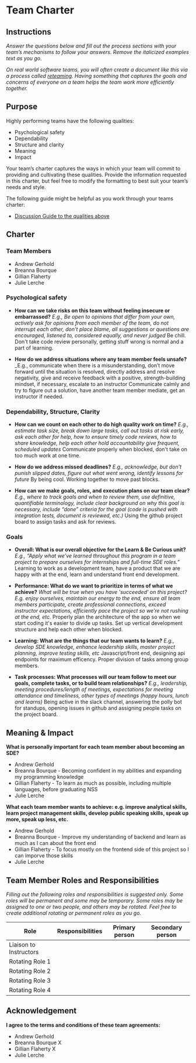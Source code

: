 # Team Charter

## Instructions

_Answer the questions below and fill out the process sections with your team’s mechanisms to follow your answers. Remove the italicized examples text as you go._

_On real world software teams, you will often create a document like this via a process called [reteaming](https://www.agilealliance.org/resources/experience-reports/dynamic-reteaming-how-we-thrive-by-rebuilding-teams/). Having something that captures the goals and concerns of everyone on a team helps the team work more efficiently together._

## Purpose

Highly performing teams have the following qualities:

* Psychological safety
* Dependability
* Structure and clarity
* Meaning
* Impact

Your team’s charter captures the ways in which your team will commit to providing and cultivating these qualities. Provide the information requested in this charter, but feel free to modify the formatting to best suit your team’s needs and style.

The following guide might be helpful as you work through your teams charter:

* [Discussion Guide to the qualities above](https://docs.google.com/document/d/1lgiz6mwZeyWEaJxN_NMI-tI5Qijv2BHh27DPLeSLE40)

## Charter

### Team Members

- Andrew Gerhold
- Breanna Bourque
- Gillian Flaherty
- Julie Lerche

### Psychological safety

* **How can we take risks on this team without feeling insecure or embarrassed?**
  _E.g., Be open to opinions that differ from your own, actively ask for opinions from each member of the team, do not interrupt each other, don’t place blame, all suggestions or questions are encouraged, listened to, considered equally, and never judged_
  Be chill. Don't take code review personally, getting stuff wrong is normal and a part of learning. 

* **How do we address situations where any team member feels unsafe?**
  _E.g., communicate when there is a misunderstanding, don’t move forward until the situation is resolved, directly address and resolve negativity, give and receive feedback with a positive, strength-building mindset, if necessary, escalate to an instructor
  Communicate calmly and try to figure out a solution, have another team member mediate, get an instructor if needed.

### Dependability, Structure, Clarity

* **How can we count on each other to do high quality work on time?**
  _E.g., estimate task size, break down large tasks, call out tasks at risk early, ask each other for help, how to ensure timely code reviews, how to share knowledge, help each other hold accountability give frequent, scheduled updates_
  Communicate properly when blocked, don't take on too much work at one time. 

* **How do we address missed deadlines?**
  _E.g., acknowledge, but don’t punish slipped dates, figure out what went wrong, identify lessons for future_
  By being cool. Working together to move past blocks. 

* **How can we make goals, roles, and execution plans on our team clear?**
  _E.g., where to track goals and when to review them, use definitive, quantifiable terminology, include clear background on why this goal is necessary, include “done” criteria for the goal (code is pushed with integration tests, document is reviewed, etc.)_
  Using the github project board to assign tasks and ask for reviews.


### Goals

* **Overall: What is our overall objective for the Learn & Be Curious unit?**
  _E.g., “Apply what we’ve learned throughout this program in a team project to prepare ourselves for internships and full-time SDE roles.”_
Learning to work as a development team, have a product that we are happy with at the end, learn and understand front end development.

* **Performance: What do we want to prioritize in terms of what we achieve?**
  _What will be true when you have 'succeeded' on this project? E.g. enjoy ourselves, maintain our energy to the end, ensure all team members participate, create professional connections, exceed instructor expectations, efficiently pace the project so we’re not rushing at the end, etc._
Properly plan the architecture of the app so when we start coding it's easier to divide up tasks. Set up vertical development structure and help each other when blocked. 

* **Learning: What are the things that our team wants to learn?**
  _E.g., develop SDE knowledge, enhance leadership skills, master project planning, improve testing skills, etc_
Javascript/front end, designing api endpoints for maximum efficency. Proper division of tasks among group members.

* **Task processes: What processes will our team follow to meet our goals, complete tasks, or to build team relationships?**
  _E.g., leadership, meeting procedures/length of meetings, expectations for meeting attendance and timeliness, other types of meetings (happy hours, lunch and learns)_
Being active in the slack channel, answering the polly bot for standups, opening issues in github and assigning people tasks on the project board.
## Meaning & Impact

**What is personally important for each team member about becoming an SDE?**

- Andrew Gerhold
- Breanna Bourque - Becoming confident in my abilities and expanding my programming knowledge
- Gillian Flaherty - To learn as much as possible, including multiple languages, before graduating NSS
- Julie Lerche

**What each team member wants to achieve: e.g. improve analytical skills, learn project management skills, develop public speaking skills, speak up more, speak up less, etc.**

- Andrew Gerhold
- Breanna Bourque - Improve my understanding of backend and learn as much as I can about the front end
- Gillian Flaherty - To focus mostly on the frontend side of this project so I can imporve those skills
- Julie Lerche

## Team Member Roles and Responsibilities

_Filling out the following roles and responsibilities is suggested only. Some roles will be permanent and some may be temporary. Some roles may be assigned to one or two people, and others may be rotated. Feel free to create additional rotating or permanent roles as you go._

|**Role**               |**Responsibilities** |**Primary person** |**Secondary person** |
|---                    |---                  |---                |---                  |
|Liaison to Instructors |                     |                   |                     |
|Rotating Role 1        |                     |                   |                     |
|Rotating Role 2        |                     |                   |                     |
|Rotating Role 3        |                     |                   |                     |
|Rotating Role 4        |                     |                   |                     |

## Acknowledgement

**I agree to the terms and conditions of these team agreements:**

- Andrew Gerhold
- Breanna Bourque X
- Gillian Flaherty X
- Julie Lerche
